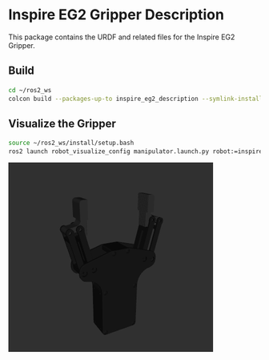 # Inspire EG2 Gripper Description

This package contains the URDF and related files for the Inspire EG2 Gripper.

## Build

```bash
cd ~/ros2_ws
colcon build --packages-up-to inspire_eg2_description --symlink-install
```

## Visualize the Gripper

```bash
source ~/ros2_ws/install/setup.bash
ros2 launch robot_visualize_config manipulator.launch.py robot:=inspire_eg2
```

![EG2](../.images/inspire_eg2.png)